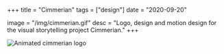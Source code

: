 +++
title = "Cimmerian"
tags = ["design"]
date = "2020-09-20"

image = "/img/cimmerian.gif"
desc = "Logo, design and motion design for the visual storytelling project Cimmerian."
+++

![Animated cimmerian logo](/img/cimmerian.gif "Animated cimmerian logo")
